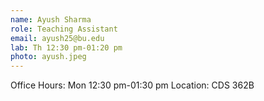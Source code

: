 ```yaml
---
name: Ayush Sharma
role: Teaching Assistant
email: ayush25@bu.edu
lab: Th 12:30 pm-01:20 pm
photo: ayush.jpeg
---
```


Office Hours: Mon 12:30 pm-01:30 pm Location: CDS 362B